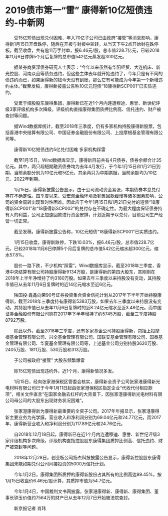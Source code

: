 # 2019债市第一“雷” 康得新10亿短债违约-中新网

　　受15亿短债出现兑付困难、年入70亿子公司已由政府“接管”等消息影响，康得新1月15日开盘跌停，随后在开板与封板中轮转，从当天下午2点开始封在跌停板。截至收盘，共有逾11万手封单，报6.46元/股，总市值228.7亿元，已较2018年11月6日停牌5个月后复牌的总市值542亿元蒸发超300亿元。

　　据某券商资深债券研究人士表示：“今年以来虽然有华阳经贸、大连机床、新光控股、河南众品等债务违约，但这些主体去年就开始违约了，今年只是有不同的债违约而已，如果康得新的钱今天没有到账，那么它有可能成为今年第一个新增违约主体。”截至发稿，康得新披露公告称10亿元短债“18康得新SCP001”已实质违约。

　　受累于控股股东康得集团，康得新已在近1个月内连遭穆迪、惠誉、新世纪评级3家评级机构多次降级，评级机构直指康得集团质押比例高、信托违约、财产被查封等问题。

　　据Wind数据库统计，截至2018年三季度，仍有多家机构持股康得新股票，包括香港中央结算有限公司、中国证券金融股份有限公司、上投摩根基金管理有限公司等。

　　康得新10亿短债违约5亿兑付困难 多家机构踩雷

　　截至1月15日，Wind数据库显示，康得新目前共有4只债券，债券余额合计35亿元。其中，两只超短期融资债券均为去年4月发行，于今年1月15日和1月21日到期，当前余额分别为10亿元和5亿元，其余两只为中期票据，当前余额均为10亿元，2022年到期。

　　1月15日，康得新披露公告显示，由于公司流动资金紧张，本期债券本息兑付存在不确定性。四季度以来，受宏观金融环境及销售回款缓慢等诸多因素影响，公司的资金周转出现暂时性困难。因此应于今年1月15日和1月21日兑付的短债“18康得新SCP001”和“18康得新SCP002”的兑付存在不确定性。为最大程度保证债券持有人的利益，公司正加速回款进行资金安排，计划近期予以兑付，目前公司生产经营一切正常。

　　截至发稿，康得新披露公告称，10亿元短债“18康得新SCP001”已实质违约。

　　1月15日收盘，康得新跌停，下跌10.03%，报6.46元/股，总市值228.7亿元，已较2018年11月6日停牌5个月后复牌的总市值542亿元缩水超300亿元，缩水57.8%。

　　股价一路下跌，不少机构“踩雷”。Wind数据库显示，截至2018年三季度，香港中央结算有限公司持股康得新9134万股，是康得新的第四大股东，其刚刚在2018年上半年净增持了约3180万股。如果去年三季度以来持股没有变动，其持股市值已从去年11月6日复牌时的近14亿元缩水至近6亿元。

　　陕国投·鑫鑫向荣90号证券投资集合资金信托计划从2017年下半年开始持股康得新，截至2018年三季度持有康得新5383万股，如果去年三季度以来持股没有变动，其持股市值已从去年11月6日复牌时的近8.24亿元缩水至近3.48亿元。而中国证券金融股份有限公司则在2017年下半年增持了约5745万股，截至三季度持股8792万股。

　　除此以外，截至2018年三季度，还有多家基金公司持股康得新，包括上投摩根基金管理有限公司、兴全基金管理有限公司、国联安基金管理有限公司、国泰基金管理有限公司、华夏基金管理有限公司等，上述基金公司分别持股3620万股、2405万股、1811万股、530万股和313万股。

　　子公司被政府“接管” 大股东频繁爆雷

　　除15亿短债出现违约外，近1个月，康得新情况多发。

　　1月15日，经向张家港保税区管委会核实，康得新全资子公司张家港康得新光电材料有限公司已于今年1月11日起由张家港保税区指定企业“代收代付相应款项”，相关文件直言“在国家金融去杠杆的大背景下，因张家港康得新光电材料有限公司母公司的大股东出现财务状况困难”。

　　张家港康得新为康得新最重要的全资子公司。2017年年报显示，张家港康得新主要业务为光学膜，营业收入和净利润分别为69.04亿元和24.77亿元，而2017年，康得新营业收入和净利润分别为117.89亿元和24.76亿元。

　　自2018年12月18日起，康得新已在近1个月内连遭穆迪、惠誉、新世纪评级3家评级机构多次降级，评级机构直指控股股东康得集团质押比例高、信托违约、财产被查封等问题。

　　2018年12月28日，创业板公司扬杰科技披露公告显示，康得新控股股东康得集团未能如期兑付公司间接投资的5000万信托计划。

　　今年1月2日，康得集团所质押的康得新股份占其所有的比例高达99.45%，按1月15日收盘价6.46元/股计算，其质押市值为54.7亿元。

　　今年1月4日，中国裁判文书网披露，张家港康得新、康得新、康得集团、董事长钟玉价值约7564万的财产已从去年12月7日开始被法院查封。

　　新京报记者 肖玮
